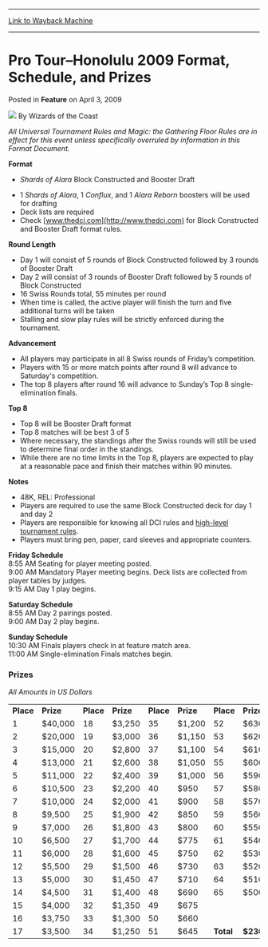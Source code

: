 
---
[Link to Wayback Machine](https://web.archive.org/web/20211024164922/https://magic.wizards.com/en/articles/archive/feature/pro-tour%E2%80%93honolulu-2009-format-schedule-and-prizes-2009-04-03)

[_metadata_:author]:- "Wizards of the Coast"
[_metadata_:description]:- "All Universal Tournament Rules and Magic: the Gathering Floor Rules are in effect for this event unless specifically overruled by information in this Format Document.FormatShards of Alara Block Constructed and Booster Draft 1 Shards of Alara, 1 Conflux, and 1 Alara Reborn boosters will be used for drafting Deck lists are required Check www.thedci.com for Block Constructed and"
[_metadata_:generator]:- "Drupal 7 (http://drupal.org)"
[_metadata_:publish_date]:- "2009-04-03"
[_metadata_:title]:- "Pro Tour–Honolulu 2009 Format, Schedule, and Prizes"
[_metadata_:wayback_capture_timestamp]:- "2021-10-24 16:49:22+00:00"
[_metadata_:wayback_raw_url]:- "https://web.archive.org/web/20211024164922id_/https://magic.wizards.com/en/articles/archive/feature/pro-tour%E2%80%93honolulu-2009-format-schedule-and-prizes-2009-04-03"
[_metadata_:wayback_url]:- "https://magic.wizards.com/en/articles/archive/feature/pro-tour%E2%80%93honolulu-2009-format-schedule-and-prizes-2009-04-03"
---


Pro Tour–Honolulu 2009 Format, Schedule, and Prizes
===================================================



 Posted in **Feature**
 on April 3, 2009 






![](https://media.magic.wizards.com/styles/auth_small/public/images/person/wizards_author.jpg)
By Wizards of the Coast











*All Universal Tournament Rules and Magic: the Gathering Floor Rules are in effect for this event unless specifically overruled by information in this Format Document.*

**Format**  


- *Shards of Alara*  Block Constructed and Booster Draft

* 1 *Shards of Alara*, 1 *Conflux*, and 1 *Alara Reborn* boosters will be used for drafting
* Deck lists are required
* Check [www.thedci.com](http://www.thedci.com) for Block Constructed and Booster Draft format rules.

**Round Length**  


* Day 1 will consist of 5 rounds of Block Constructed followed by 3 rounds of Booster Draft
* Day 2 will consist of 3 rounds of Booster Draft followed by 5 rounds of Block Constructed
* 16 Swiss Rounds total, 55 minutes per round
* When time is called, the active player will finish the turn and five additional turns will be taken
* Stalling and slow play rules will be strictly enforced during the tournament.

**Advancement**  


* All players may participate in all 8 Swiss rounds of Friday’s competition.
* Players with 15 or more match points after round 8 will advance to Saturday's competition.
* The top 8 players after round 16 will advance to Sunday’s Top 8 single-elimination finals.

**Top 8**  


* Top 8 will be Booster Draft format
* Top 8 matches will be best 3 of 5
* Where necessary, the standings after the Swiss rounds will still be used to determine final order in the standings.
* While there are no time limits in the Top 8, players are expected to play at a reasonable pace and finish their matches within 90 minutes.

**Notes**  


* 48K, REL: Professional
* Players are required to use the same Block Constructed deck for day 1 and day 2
* Players are responsible for knowing all DCI rules and [high-level tournament rules](http://www.wizards.com/protour/images/HighlevelRules.pdf).
* Players must bring pen, paper, card sleeves and appropriate counters.

**Friday Schedule**  
8:55 AM Seating for player meeting posted.   
 9:00 AM Mandatory Player meeting begins. Deck lists are collected from player tables by judges.  
 9:15 AM Day 1 play begins. 

**Saturday Schedule**  
8:55 AM Day 2 pairings posted.  
 9:00 AM Day 2 play begins.

**Sunday Schedule**  
10:30 AM Finals players check in at feature match area.  
 11:00 AM Single-elimination Finals matches begin.

### Prizes

*All Amounts in US Dollars*



|  |  |  |  |  |  |  |  |
| --- | --- | --- | --- | --- | --- | --- | --- |
| **Place** | **Prize** | **Place** | **Prize** | **Place** | **Prize** | **Place** | **Prize** |
| 1 | $40,000 | 18 | $3,250 | 35 | $1,200 | 52 | $630 |
| 2 | $20,000 | 19 | $3,000 | 36 | $1,150 | 53 | $620 |
| 3 | $15,000 | 20 | $2,800 | 37 | $1,100 | 54 | $610 |
| 4 | $13,000 | 21 | $2,600 | 38 | $1,050 | 55 | $600 |
| 5 | $11,000 | 22 | $2,400 | 39 | $1,000 | 56 | $590 |
| 6 | $10,500 | 23 | $2,200 | 40 | $950 | 57 | $580 |
| 7 | $10,000 | 24 | $2,000 | 41 | $900 | 58 | $570 |
| 8 | $9,500 | 25 | $1,900 | 42 | $850 | 59 | $560 |
| 9 | $7,000 | 26 | $1,800 | 43 | $800 | 60 | $550 |
| 10 | $6,500 | 27 | $1,700 | 44 | $775 | 61 | $540 |
| 11 | $6,000 | 28 | $1,600 | 45 | $750 | 62 | $530 |
| 12 | $5,500 | 29 | $1,500 | 46 | $730 | 63 | $520 |
| 13 | $5,000 | 30 | $1,450 | 47 | $710 | 64 | $510 |
| 14 | $4,500 | 31 | $1,400 | 48 | $690 | 65 | $500 |
| 15 | $4,000 | 32 | $1,350 | 49 | $675 |  |  |
| 16 | $3,750 | 33 | $1,300 | 50 | $660 |  |  |
| 17 | $3,500 | 34 | $1,250 | 51 | $645 | **Total** | **$230,795** |







